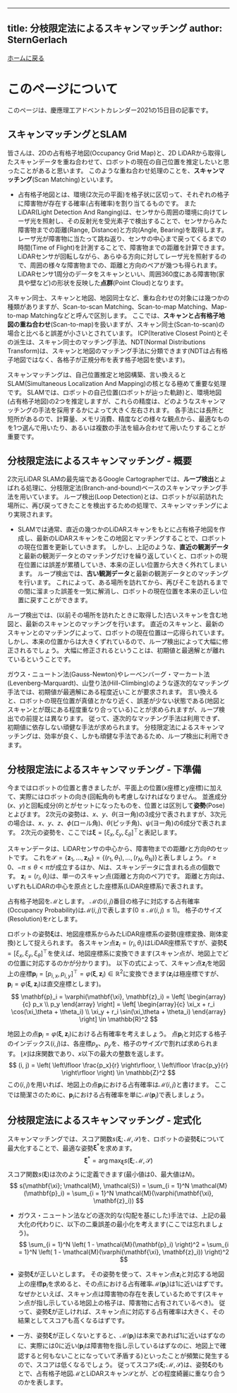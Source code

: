 
---
title:  分枝限定法によるスキャンマッチング
author: SternGerlach
---

<!--
 pandoc -s --filter pandoc-crossref -M "crossrefYaml=./crossref_config.yaml" -f markdown -t html5 --mathjax --css style.css scan-matching-branch-and-bound.md > scan-matching-branch-and-bound.html
-->

[ホームに戻る](./index.html)

# このページについて

このページは、慶應理工アドベントカレンダー2021の15日目の記事です。

## スキャンマッチングとSLAM

皆さんは、2Dの占有格子地図(Occupancy Grid Map)と、2D LiDARから取得したスキャンデータを重ね合わせて、ロボットの現在の自己位置を推定したいと思ったことがあると思います。
このような重ね合わせ処理のことを、**スキャンマッチング**(Scan Matching)といいます。

- 占有格子地図とは、環境(2次元の平面)を格子状に区切って、それぞれの格子に障害物が存在する確率(占有確率)を割り当てるものです。
またLiDAR(Light Detection And Ranging)は、センサから周囲の環境に向けてレーザ光を照射し、その反射光を受光素子で検出することで、センサからみた障害物までの距離(Range, Distance)と方向(Angle, Bearing)を取得します。
レーザ光が障害物に当たって跳ね返り、センサの中心まで戻ってくるまでの時間(Time of Flight)を計測することで、障害物までの距離を計算できます。
LiDARセンサが回転しながら、あらゆる方向に対してレーザ光を照射するので、周囲の様々な障害物までの、距離と方向のペアが幾つも得られます。
LiDARセンサ1周分のデータをスキャンといい、周囲360度にある障害物(家具や壁など)の形状を反映した**点群**(Point Cloud)となります。

スキャン同士、スキャンと地図、地図同士など、重ね合わせの対象には幾つかの種類がありますが、Scan-to-scan Matching、Scan-to-map Matching、Map-to-map Matchingなどと呼んで区別します。
ここでは、**スキャンと占有格子地図の重ね合わせ**(Scan-to-map)を扱いますが、スキャン同士(Scan-to-scan)の場合と比べると誤差が小さいとされています。
ICP(Iterative Closest Point)とその派生は、スキャン同士のマッチング手法、NDT(Normal Distributions Transform)は、スキャンと地図のマッチング手法に分類できます(NDTは占有格子地図ではなく、各格子が正規分布を表す格子地図を使います)。

スキャンマッチングは、自己位置推定と地図構築、言い換えるとSLAM(Simultaneous Localization And Mapping)の核となる極めて重要な処理です。
SLAMでは、ロボットの自己位置(ロボットが辿った軌跡)と、環境地図(占有格子地図)の2つを推定しますが、これらの精度は、どのようなスキャンマッチングの手法を採用するかによって大きく左右されます。
各手法には長所と短所があるので、計算量、メモリ消費、精度などの様々な観点から、最適なものを1つ選んで用いたり、あるいは複数の手法を組み合わせて用いたりすることが重要です。

## 分枝限定法によるスキャンマッチング - 概要

2次元LiDAR SLAMの最先端であるGoogle Cartographerでは、**ループ検出**とよばれる処理に、分枝限定法(Branch-and-bound)ベースのスキャンマッチング手法を用いています。
ループ検出(Loop Detection)とは、ロボットが以前訪れた場所に、再び戻ってきたことを検出するための処理で、スキャンマッチングにより実現されます。

- SLAMでは通常、直近の幾つかのLiDARスキャンをもとに占有格子地図を作成し、最新のLiDARスキャンをこの地図とマッチングすることで、ロボットの現在位置を更新していきます。
しかし、上記のような、**直近の観測データ**と最新の観測データとのマッチングだけを繰り返していくと、ロボットの現在位置には誤差が累積していき、本来の正しい位置から大きく外れてしまいます。
ループ検出では、**古い観測データ**と最新の観測データとのマッチングを行います。
これによって、ある場所を訪れてから、再びそこを訪れるまでの間に溜まった誤差を一気に解消し、ロボットの現在位置を本来の正しい位置に戻すことができます。

ループ検出では、(以前その場所を訪れたときに取得した)古いスキャンを含む地図と、最新のスキャンとのマッチングを行います。
直近のスキャンと、最新のスキャンとのマッチングによって、ロボットの現在位置は一応得られています。
しかし、本来の位置からは大きくずれているので、ループ検出によって大幅に修正されるでしょう。
大幅に修正されるということは、初期値と最適解とが離れているということです。

ガウス・ニュートン法(Gauss-Newton)やレーベンバーグ・マーカート法(Levenberg-Marquardt)、山登り法(Hill-Climbing)のような逐次的なマッチング手法では、初期値が最適解にある程度近いことが要求されます。
言い換えると、ロボットの現在位置が真値とかなり近く、誤差が少ない状態である(地図とスキャンとが既にある程度重なり合っている)ことが求められますが、ループ検出での前提とは異なります。
従って、逐次的なマッチング手法は利用できず、初期値に依存しない頑健な手法が求められます。
分枝限定法によるスキャンマッチングは、効率が良く、しかも頑健な手法であるため、ループ検出に利用できます。

## 分枝限定法によるスキャンマッチング - 下準備

今まではロボットの位置と書きましたが、平面上の位置($x$座標と$y$座標)に加えて、実際にはロボットの向き(回転角$\theta$)も考慮しなければなりません。
並進成分($x$、$y$)と回転成分($\theta$)とがセットになったものを、位置とは区別して**姿勢**(Pose)とよびます。
2次元の姿勢は、$x$、$y$、$\theta$(ヨー角)の3成分で表されますが、3次元の場合は、$x$、$y$、$z$、$\phi$(ロール角)、$\theta$(ピッチ角)、$\psi$(ヨー角)の6成分で表されます。
2次元の姿勢を、ここでは$\mathbf{\xi} = \left[ \xi_x, \xi_y, \xi_\theta \right]^\top$と表記します。

スキャンデータは、LiDARセンサの中心から、障害物までの距離$r$と方向$\theta$のセットです。
これを$\mathcal{S} = \left\{ \mathbf{z}_1, \ldots, \mathbf{z}_N \right\} = \left\{ \left( r_1, \theta_1 \right), \ldots, \left( r_N, \theta_N \right) \right\}$と表しましょう。
$r \ge 0$、$-\pi \le \theta < \pi$が成立するほか、$N$は、スキャンデータに含まれる点の個数です。
$\mathbf{z}_i = \left( r_i, \theta_i \right)$は、単一のスキャン点(距離と方向のペア)です。
距離と方向は、いずれもLiDARの中心を原点とした座標系(LiDAR座標系)で表されます。

占有格子地図を$\mathcal{M}$とします。
$\mathcal{M}$の$(i, j)$番目の格子に対応する占有確率(Occupancy Probability)は$\mathcal{M}(i, j)$で表します($0 \le \mathcal{M}(i, j) \le 1$)。
格子のサイズ(Resolution)を$r$とします。

ロボットの姿勢$\mathbf{\xi}$は、地図座標系からみたLiDAR座標系の姿勢(座標変換、剛体変換)として捉えられます。
各スキャン点$\mathbf{z}_i = (r_i, \theta_i)$はLiDAR座標系ですが、姿勢$\mathbf{\xi} = \left[ \xi_x, \xi_y, \xi_\theta \right]^\top$を使えば、地図座標系に変換できます(スキャン点が、地図上でどの位置に対応するのかが分かります)。
以下の式によって、スキャン点$\mathbf{z}_i$を地図上の座標$\mathbf{p}_i = \left[ p_{i, x}, p_{i, y} \right]^\top = \varphi(\mathbf{\xi}, \mathbf{z}_i) \in \mathbb{R}^2$に変換できます($\mathbf{z}_i$は極座標ですが、$\mathbf{p}_i = \varphi(\mathbf{\xi}, \mathbf{z}_i)$は直交座標とします)。
$$
  \mathbf{p}_i = \varphi(\mathbf{\xi}, \mathbf{z}_i)
  = \left[ \begin{array}{c} p_x \\ p_y \end{array} \right]
  = \left[ \begin{array}{c} \xi_x + r_i \cos(\xi_\theta + \theta_i) \\
  \xi_y + r_i \sin(\xi_\theta + \theta_i) \end{array} \right] \in \mathbb{R}^2
$$

地図上の点$\mathbf{p}_i = \varphi(\mathbf{\xi}, \mathbf{z}_i)$における占有確率を考えましょう。
点$\mathbf{p}_i$と対応する格子のインデックス$(i, j)$は、各座標$p_x$、$p_y$を、格子のサイズ$r$で割れば求められます。
$\lfloor x \rfloor$は床関数であり、$x$以下の最大の整数を返します。
$$
  (i, j) = \left( \left\lfloor \frac{p_x}{r} \right\rfloor, \
  \left\lfloor \frac{p_y}{r} \right\rfloor \right) \in \mathbb{Z}^2
$$
この$(i, j)$を用いれば、地図上の点$\mathbf{p}_i$における占有確率は$\mathcal{M}(i, j)$と書けます。
ここでは簡潔さのために、$\mathbf{p}_i$における占有確率を単に$\mathcal{M}(\mathbf{p}_i)$で表しましょう。

## 分枝限定法によるスキャンマッチング - 定式化

スキャンマッチングでは、スコア関数$s(\mathbf{\xi}; \mathcal{M}, \mathcal{S})$を、ロボットの姿勢$\mathbf{\xi}$について最大化することで、最適な姿勢$\mathbf{\xi}^*$を求めます。
$$
  \mathbf{\xi}^* = \arg \max_{\mathbf{\xi}} s(\mathbf{\xi}; \mathcal{M}, \mathcal{S})
$$
スコア関数$s(\mathbf{\xi})$は次のように定義できます(最小値は$0$、最大値は$N$)。
$$
  s(\mathbf{\xi}; \mathcal{M}, \mathcal{S})
  = \sum_{i = 1}^N \mathcal{M}(\mathbf{p}_i)
  = \sum_{i = 1}^N \mathcal{M}(\varphi(\mathbf{\xi}, \mathbf{z}_i))
$$

- ガウス・ニュートン法などの逐次的な(勾配を基にした)手法では、上記の最大化の代わりに、以下の二乗誤差の最小化を考えます(ここでは忘れましょう)。
$$
  \sum_{i = 1}^N \left( 1 - \mathcal{M}(\mathbf{p}_i) \right)^2
  = \sum_{i = 1}^N \left( 1 - \mathcal{M}(\varphi(\mathbf{\xi}, \mathbf{z}_i)) \right)^2
$$

- 姿勢$\mathbf{\xi}$が正しいとします。
その姿勢を使って、スキャン点$\mathbf{z}_i$と対応する地図上の座標$\mathbf{p}_i$を求めると、その点における占有確率$\mathcal{M}(\mathbf{p}_i)$は$1$に近いはずです。
なぜかといえば、スキャン点は障害物の存在を表しているためです(スキャン点が指し示している地図上の格子は、障害物に占有されているべき)。
従って、姿勢$\mathbf{\xi}$が正しければ、スキャン点に対応する占有確率は大きく、その結果としてスコアも高くなるはずです。

- 一方、姿勢$\mathbf{\xi}$が正しくないとすると、$\mathcal{M}(\mathbf{p}_i)$は本来であれば$1$に近いはずなのに、実際には$0$に近い($\mathbf{p}_i$は障害物を指し示しているはずなのに、地図上で確認すると何もないことになっていて矛盾する)といったことが頻繁に発生するので、スコアは低くなるでしょう。
従ってスコア$s(\mathbf{\xi}; \mathcal{M}, \mathcal{S})$は、姿勢$\mathbf{\xi}$のもとで、占有格子地図$\mathcal{M}$とLiDARスキャン$\mathcal{S}$とが、どの程度綺麗に重なり合うのかを表します。


